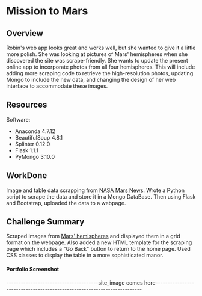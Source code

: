 # Mission to Mars

## Overview
Robin's web app looks great and works well, but she wanted to give it a little more polish. She was looking at pictures of Mars' hemispheres when she discovered the site was scrape-friendly. She wants to update the present online app to incorporate photos from all four hemispheres. This will include adding more scraping code to retrieve the high-resolution photos, updating Mongo to include the new data, and changing the design of her web interface to accommodate these images.

## Resources
Software:
- Anaconda 4.7.12
- BeautifulSoup 4.8.1
- Splinter 0.12.0
- Flask 1.1.1
- PyMongo 3.10.0

## WorkDone
Image and table data scrapping from [NASA Mars News](https://mars.nasa.gov/news/?page=0&per_page=40&order=publish_date+desc%2Ccreated_at+desc&search=&category=19%2C165%2C184%2C204&blank_scope=Latest). Wrote a Python script to scrape the data and store it in a Mongo DataBase. Then using Flask and Bootstrap, uploaded the data to a webpage. 

## Challenge Summary
Scraped images from [Mars' hemispheres](https://courses.bootcampspot.com/courses/95/assignments/600?module_item_id=2564) and displayed them in a grid format on the webpage. Also added a new HTML template for the scraping page which includes a "Go Back" button to return to the home page. Used CSS classes to display the table in a more sophisticated manor. 

#### Portfolio Screenshot
--------------------------------------site_image comes here------------------------------------------------------------------------
